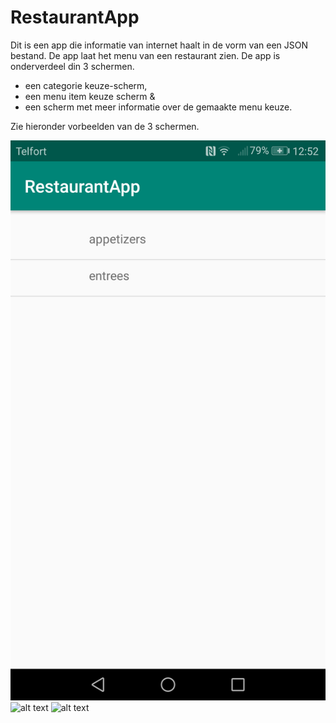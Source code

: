 # RestaurantApp

Dit is een app die informatie van internet haalt in de vorm van een JSON bestand. De app laat het menu van een restaurant zien. 
De app is onderverdeel din 3 schermen.  
- een categorie keuze-scherm,  
- een menu item keuze scherm &  
- een scherm met meer informatie over de gemaakte menu keuze.

Zie hieronder vorbeelden van de 3 schermen.

![alt text](https://github.com/Quint-Langeveld/RestaurantApp/blob/master/doc/Screenshot_20181211-125224.png)
![alt text]()
![alt text]()
